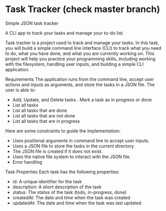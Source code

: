 # Task Tracker (check master branch)
Simple JSON task tracker

A CLI app to track your tasks and manage your to-do list. 

Task tracker is a project used to track and manage your tasks. In this task, you will build a simple command line interface (CLI) to track what you need to do, what you have done, and what you are currently working on. This project will help you practice your programming skills, including working with the filesystem, handling user inputs, and building a simple CLI application.

Requirements
The application runs from the command line, accept user actions and inputs as arguments, and store the tasks in a JSON file. The user is able to:

- Add, Update, and Delete tasks
. Mark a task as in progress or done
- List all tasks
- List all tasks that are done
- List all tasks that are not done
- List all tasks that are in progress

Here are some constraints to guide the implementation:

- Uses positional arguments in command line to accept user inputs.
- Uses a JSON file to store the tasks in the current directory.
- The JSON file is created if it does not exist.
- Uses the native file system to interact with the JSON file.
- Error handling

Task Properties
Each task has the following properties:

- id: A unique identifier for the task
- description: A short description of the task
- status: The status of the task (todo, in-progress, done)
- createdAt: The date and time when the task was created
- updatedAt: The date and time when the task was last updated

